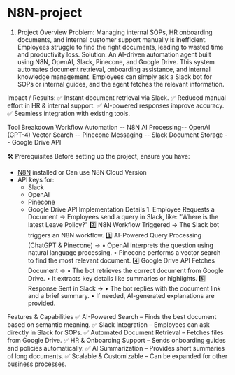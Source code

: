 # N8N-project
1. Project Overview
Problem:
Managing internal SOPs, HR onboarding documents, and internal customer support manually is inefficient. Employees struggle to find the right documents, leading to wasted time and productivity loss.
Solution:
An AI-driven automation agent built using N8N, OpenAI, Slack, Pinecone, and Google Drive. This system automates document retrieval, onboarding assistance, and internal knowledge management. Employees can simply ask a Slack bot for SOPs or internal guides, and the agent fetches the relevant information.


Impact / Results:
✅ Instant document retrieval via Slack.
✅ Reduced manual effort in HR & internal support.
✅ AI-powered responses improve accuracy.
✅ Seamless integration with existing tools.


Tool Breakdown
Workflow Automation --	N8N
AI Processing-- OpenAI (GPT-4)
Vector Search -- 	Pinecone
Messaging -- Slack
Document Storage -- Google Drive API


🛠️ Prerequisites
Before setting up the project, ensure you have:
- [N8N](https://n8n.io) installed or Can use N8N Cloud Version
- API keys for:
  - Slack
  - OpenAI
  - Pinecone
  - Google Drive API
Implementation Details
1️. Employee Requests a Document → Employees send a query in Slack, like:
"Where is the latest Leave Policy?"
2️⃣ N8N Workflow Triggered → The Slack bot triggers an N8N workflow.
3️⃣ AI-Powered Query Processing (ChatGPT & Pinecone) →
•	OpenAI interprets the question using natural language processing.
•	Pinecone performs a vector search to find the most relevant document.
4️⃣ Google Drive API Fetches Document →
•	The bot retrieves the correct document from Google Drive.
•	It extracts key details like summaries or highlights.
5️⃣ Response Sent in Slack →
•	The bot replies with the document link and a brief summary.
•	If needed, AI-generated explanations are provided.

 
 Features & Capabilities
✅ AI-Powered Search – Finds the best document based on semantic meaning.
✅ Slack Integration – Employees can ask directly in Slack for SOPs.
✅ Automated Document Retrieval – Fetches files from Google Drive.
✅ HR & Onboarding Support – Sends onboarding guides and policies automatically.
✅ AI Summarization – Provides short summaries of long documents.
✅ Scalable & Customizable – Can be expanded for other business processes.
